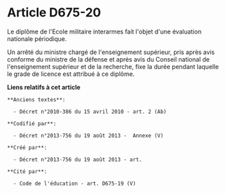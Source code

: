 # Article D675-20

Le diplôme de l'Ecole militaire interarmes fait l'objet d'une évaluation nationale périodique.

Un arrêté du ministre chargé de l'enseignement supérieur, pris après avis conforme du ministre de la défense et après avis du
Conseil national de l'enseignement supérieur et de la recherche, fixe la durée pendant laquelle le grade de licence est
attribué à ce diplôme.

**Liens relatifs à cet article**

	**Anciens textes**:

	  - Décret n°2010-386 du 15 avril 2010 - art. 2 (Ab)

	**Codifié par**:

	  - Décret n°2013-756 du 19 août 2013 -  Annexe (V)

	**Créé par**:

	  - Décret n°2013-756 du 19 août 2013 - art.

	**Cité par**:

	  - Code de l'éducation - art. D675-19 (V)
